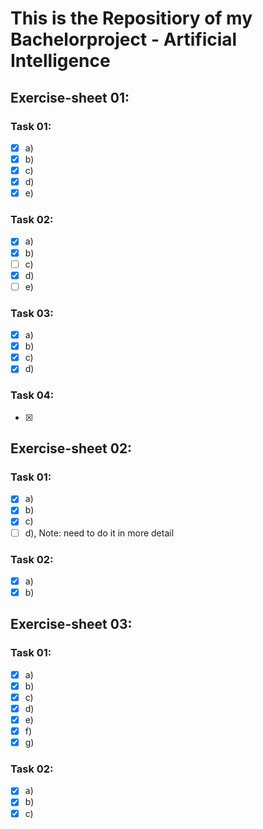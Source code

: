 # This is the Repositiory of my Bachelorproject - Artificial Intelligence  

## Exercise-sheet 01:  
### Task 01:  

 - [x] a)
 - [x] b)
 - [X] c)
 - [X] d)
 - [X] e)

### Task 02:  
 - [X] a)
 - [X] b)
 - [ ] c)
 - [X] d)
 - [ ] e)

### Task 03:  
 - [X] a)
 - [X] b)
 - [X] c)
 - [X] d)
 
### Task 04:  
 - [X]

## Exercise-sheet 02:  
### Task 01:  
 - [x] a)
 - [x] b)
 - [x] c)
 - [ ] d), Note: need to do it in more detail

### Task 02:  
 - [x] a)
 - [x] b)

## Exercise-sheet 03:  
### Task 01:  
 - [x] a)
 - [x] b)
 - [x] c)
 - [x] d)
 - [x] e)
 - [x] f)
 - [X] g)

### Task 02:  
 - [x] a)
 - [x] b)
 - [X] c)
